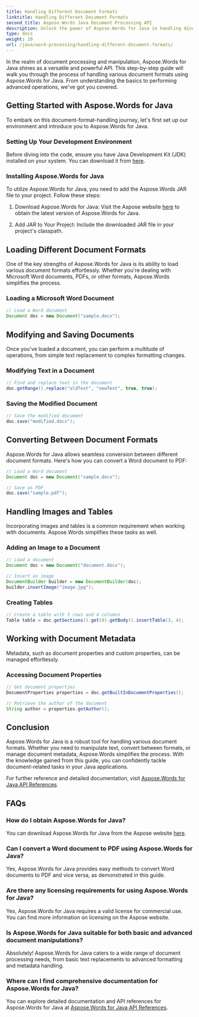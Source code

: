 ```yaml
---
title: Handling Different Document Formats
linktitle: Handling Different Document Formats
second_title: Aspose.Words Java Document Processing API
description: Unlock the power of Aspose.Words for Java in handling diverse document formats. Learn text editing, conversions, and more with practical examples.
type: docs
weight: 10
url: /java/word-processing/handling-different-document-formats/
---
```


In the realm of document processing and manipulation, Aspose.Words for Java shines as a versatile and powerful API. This step-by-step guide will walk you through the process of handling various document formats using Aspose.Words for Java. From understanding the basics to performing advanced operations, we've got you covered.

## Getting Started with Aspose.Words for Java

To embark on this document-format-handling journey, let's first set up our environment and introduce you to Aspose.Words for Java.

### Setting Up Your Development Environment

Before diving into the code, ensure you have Java Development Kit (JDK) installed on your system. You can download it from [here](https://www.oracle.com/java/technologies/javase-downloads.html).

### Installing Aspose.Words for Java

To utilize Aspose.Words for Java, you need to add the Aspose.Words JAR file to your project. Follow these steps:

1. Download Aspose.Words for Java: Visit the Aspose website [here](https://releases.aspose.com/words/java/) to obtain the latest version of Aspose.Words for Java.

2. Add JAR to Your Project: Include the downloaded JAR file in your project's classpath.

## Loading Different Document Formats

One of the key strengths of Aspose.Words for Java is its ability to load various document formats effortlessly. Whether you're dealing with Microsoft Word documents, PDFs, or other formats, Aspose.Words simplifies the process.

### Loading a Microsoft Word Document

```java
// Load a Word document
Document doc = new Document("sample.docx");
```

## Modifying and Saving Documents

Once you've loaded a document, you can perform a multitude of operations, from simple text replacement to complex formatting changes.

### Modifying Text in a Document

```java
// Find and replace text in the document
doc.getRange().replace("oldText", "newText", true, true);
```

### Saving the Modified Document

```java
// Save the modified document
doc.save("modified.docx");
```

## Converting Between Document Formats

Aspose.Words for Java allows seamless conversion between different document formats. Here's how you can convert a Word document to PDF:

```java
// Load a Word document
Document doc = new Document("sample.docx");

// Save as PDF
doc.save("sample.pdf");
```

## Handling Images and Tables

Incorporating images and tables is a common requirement when working with documents. Aspose.Words simplifies these tasks as well.

### Adding an Image to a Document

```java
// Load a document
Document doc = new Document("document.docx");

// Insert an image
DocumentBuilder builder = new DocumentBuilder(doc);
builder.insertImage("image.jpg");
```

### Creating Tables

```java
// Create a table with 3 rows and 4 columns
Table table = doc.getSections().get(0).getBody().insertTable(3, 4);
```

## Working with Document Metadata

Metadata, such as document properties and custom properties, can be managed effortlessly.

### Accessing Document Properties

```java
// Get document properties
DocumentProperties properties = doc.getBuiltInDocumentProperties();

// Retrieve the author of the document
String author = properties.getAuthor();
```

## Conclusion

Aspose.Words for Java is a robust tool for handling various document formats. Whether you need to manipulate text, convert between formats, or manage document metadata, Aspose.Words simplifies the process. With the knowledge gained from this guide, you can confidently tackle document-related tasks in your Java applications.

For further reference and detailed documentation, visit [Aspose.Words for Java API References](https://reference.aspose.com/words/java/).

## FAQs

### How do I obtain Aspose.Words for Java?

You can download Aspose.Words for Java from the Aspose website [here](https://releases.aspose.com/words/java/).

### Can I convert a Word document to PDF using Aspose.Words for Java?

Yes, Aspose.Words for Java provides easy methods to convert Word documents to PDF and vice versa, as demonstrated in this guide.

### Are there any licensing requirements for using Aspose.Words for Java?

Yes, Aspose.Words for Java requires a valid license for commercial use. You can find more information on licensing on the Aspose website.

### Is Aspose.Words for Java suitable for both basic and advanced document manipulations?

Absolutely! Aspose.Words for Java caters to a wide range of document processing needs, from basic text replacements to advanced formatting and metadata handling.

### Where can I find comprehensive documentation for Aspose.Words for Java?

You can explore detailed documentation and API references for Aspose.Words for Java at [Aspose.Words for Java API References](https://reference.aspose.com/words/java/).
